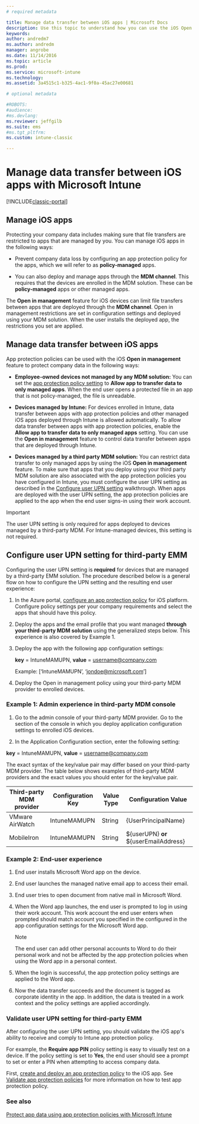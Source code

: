 ```yaml
---
# required metadata

title: Manage data transfer between iOS apps | Microsoft Docs
description: Use this topic to understand how you can use the iOS Open in feature and mobile app management policies to manage data transfers between apps.
keywords:
author: andredm7ms.author: andredmmanager: angrobe
ms.date: 11/14/2016
ms.topic: article
ms.prod:
ms.service: microsoft-intune
ms.technology:
ms.assetid: 3a4515c1-b325-4ac1-9f0a-45ac27e00681

# optional metadata

#ROBOTS:
#audience:
#ms.devlang:
ms.reviewer: jeffgilb
ms.suite: ems
#ms.tgt_pltfrm:
ms.custom: intune-classic

---
```


# Manage data transfer between iOS apps with Microsoft Intune

[!INCLUDE[classic-portal](../includes/classic-portal.md)]

## Manage iOS apps
Protecting your company data includes making sure that file transfers are restricted to apps that are managed by you.  You can manage iOS apps in the following ways:

-   Prevent company data loss  by configuring an app protection policy for the apps, which we will refer to as **policy-managed**  apps.

-   You can also deploy and manage apps through the **MDM channel**.  This requires that the devices are enrolled in the MDM solution. These can be **policy-managed**  apps or other managed  apps.

The **Open in management** feature for iOS devices can limit file transfers between apps that are deployed through the **MDM channel**. Open in management restrictions are set in configuration settings and deployed using your MDM solution.  When the user installs the deployed app, the restrictions you set are applied.

##  Manage data transfer between iOS apps
App protection policies can be used with the iOS **Open in management** feature to protect company data in the following ways:

-   **Employee-owned devices not managed by any MDM solution:** You can set the [app protection policy setting](create-and-deploy-mobile-app-management-policies-with-microsoft-intune.md) to **Allow app to transfer data to only managed apps**. When the end user opens a protected file in an app that is not policy-managed, the file is unreadable.

-   **Devices managed by Intune:** For devices enrolled in Intune, data transfer between apps with app protection policies and other managed iOS apps deployed through Intune is allowed  automatically. To allow data transfer between apps with app protection policies, enable the **Allow app to transfer data to only managed apps** setting. You can use the **Open in management** feature to control data transfer between apps that are deployed through Intune.   

-   **Devices managed by a third party MDM solution:** You can restrict data transfer to only managed apps by using the iOS **Open in management** feature.
To make sure that apps that you deploy using your third party MDM solution are also associated with the app protection policies you have configured in Intune, you must configure the user UPN setting as described in the [Configure user UPN setting](#configure-user-upn-setting-for-third-party-emm) walkthrough.  When apps are deployed with the user UPN setting, the app protection policies are applied to the app when the end user signs-in using their work account.

> [!IMPORTANT]
> The user UPN setting is only required for apps deployed to devices managed by a third-party MDM.  For Intune-managed devices, this setting is not required.

## Configure user UPN setting for third-party EMM
Configuring the user UPN setting is **required** for devices that are managed by a third-party EMM solution. The procedure described below is a general flow on how to configure the UPN setting and the resulting end user experience:


1.  In the Azure portal, [configure an app protection policy](create-and-deploy-mobile-app-management-policies-with-microsoft-intune.md) for iOS platform. Configure policy settings per your company requirements and select the apps that should have this policy.

2.  Deploy the apps and the email profile that you want managed **through your third-party MDM solution** using the generalized steps below. This experience is also covered by Example 1.

  1.  Deploy the app  with the following app configuration settings:

      **key** = IntuneMAMUPN,  **value** = <username@company.com>

      Example: [‘IntuneMAMUPN’, ‘jondoe@microsoft.com’]

  2.  Deploy the Open in management policy using your third-party MDM provider to enrolled devices.


### Example 1: Admin experience in third-party MDM console

1. Go to the admin console of your third-party MDM provider. Go to the section of the console in which you deploy application configuration settings to enrolled iOS devices.

2. In the Application Configuration section, enter the following setting:

  **key** = IntuneMAMUPN,  **value** = <username@company.com>

  The exact syntax of the key/value pair may differ based on your third-party MDM provider. The table below shows examples of third-party MDM providers and the exact values you should enter for the key/value pair.

|Third-party MDM provider| Configuration Key | Value Type | Configuration Value|
| ------- | ---- | ---- | ---- |
|VMware AirWatch| IntuneMAMUPN | String | {UserPrincipalName}|
|MobileIron | IntuneMAMUPN | String | ${userUPN} **or** ${userEmailAddress} |


### Example 2: End-user experience

1.  End user installs Microsoft Word app on the device.

2.  End user launches the managed native email app to access their email.

3.  End user tries to open document from native mail in Microsoft Word.

4.  When the Word app launches, the end user is prompted to log in using their work account.  This work account the end user enters when prompted should match account you specified in the configured in the app configuration settings for the Microsoft Word app.

    > [!NOTE]
    > The end user can add other personal accounts to Word to do their personal work and not be affected by the app protection policies when using the Word app in a personal context.

5.  When the login is successful, the app protection policy settings are applied to the Word app.

6.  Now the data transfer succeeds and the document is tagged as corporate identity in the app. In addition, the data is treated in a work context and the policy settings are applied accordingly.

### Validate user UPN setting for third-party EMM

After configuring the user UPN setting, you should validate the iOS app's ability to receive and comply to Intune app protection policy.

For example, the **Require app PIN** policy setting is easy to visually test on a device. If the policy setting is set to **Yes**, the end user should see a prompt to set or enter a PIN when attempting to access company data.

First,  [create and deploy an app protection policy](create-and-deploy-mobile-app-management-policies-with-microsoft-intune.md) to the iOS app. See [Validate app protection policies](validate-mobile-application-management.md) for more information on how to test app protection policy.



### See also
[Protect app data using app protection policies with Microsoft Intune](protect-app-data-using-mobile-app-management-policies-with-microsoft-intune.md)
